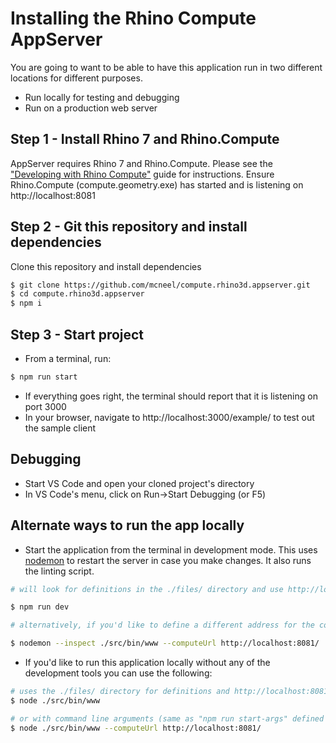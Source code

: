 # Installing the Rhino Compute AppServer

You are going to want to be able to have this application run in two different locations for different purposes.
- Run locally for testing and debugging
- Run on a production web server

## Step 1 - Install Rhino 7 and Rhino.Compute
AppServer requires Rhino 7 and Rhino.Compute. Please see the ["Developing with Rhino Compute"](https://github.com/mcneel/compute.rhino3d/blob/master/docs/develop.md) guide for instructions. Ensure Rhino.Compute (compute.geometry.exe) has started and is listening on http://localhost:8081

## Step 2 - Git this repository and install dependencies
Clone this repository and install dependencies
```bash
$ git clone https://github.com/mcneel/compute.rhino3d.appserver.git
$ cd compute.rhino3d.appserver
$ npm i
```
## Step 3 - Start project
- From a terminal, run:
```bash
$ npm run start
```
- If everything goes right, the terminal should report that it is listening on port 3000
- In your browser, navigate to http://localhost:3000/example/ to test out the sample client

## Debugging
- Start VS Code and open your cloned project's directory
- In VS Code's menu, click on Run->Start Debugging (or F5)

## Alternate ways to run the app locally
-  Start the application from the terminal in development mode. This uses [nodemon](https://nodemon.io/) to restart the server in case you make changes. It also runs the linting script.
```bash
# will look for definitions in the ./files/ directory and use http://localhost:8081 as the compute server address

$ npm run dev

# alternatively, if you'd like to define a different address for the compute server (check the 'dev' script in packages.json):

$ nodemon --inspect ./src/bin/www --computeUrl http://localhost:8081/  --exec \"npm run lint && node\""
```

- If you'd like to run this application locally without any of the development tools you can use the following:

```bash
# uses the ./files/ directory for definitions and http://localhost:8081 as the compute server url (same as "npm run start" defined in package.json)
$ node ./src/bin/www

# or with command line arguments (same as "npm run start-args" defined in package.json)
$ node ./src/bin/www --computeUrl http://localhost:8081/
```
